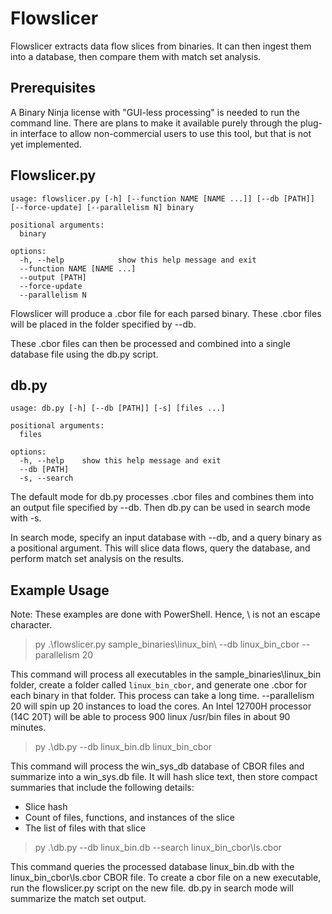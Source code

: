 
# Flowslicer

Flowslicer extracts data flow slices from binaries.  It can then ingest them into a database, then compare them with
match set analysis.

## Prerequisites

A Binary Ninja license with "GUI-less processing" is needed to run the command line.  There are plans to make it
available purely through the plug-in interface to allow non-commercial users to use this tool, but that is not yet
implemented.


## Flowslicer.py


```
usage: flowslicer.py [-h] [--function NAME [NAME ...]] [--db [PATH]] [--force-update] [--parallelism N] binary

positional arguments:
  binary

options:
  -h, --help            show this help message and exit
  --function NAME [NAME ...]
  --output [PATH]
  --force-update
  --parallelism N
```

Flowslicer will produce a .cbor file for each parsed binary.  These .cbor files will be placed in the folder specified
by --db.

These .cbor files can then be processed and combined into a single database file using the db.py script.


## db.py


```
usage: db.py [-h] [--db [PATH]] [-s] [files ...]

positional arguments:
  files

options:
  -h, --help    show this help message and exit
  --db [PATH]
  -s, --search
```


The default mode for db.py processes .cbor files and combines them into an output file specified by --db.  Then db.py
can be used in search mode with -s.

In search mode, specify an input database with --db, and a query binary as a positional argument.  This will slice
data flows, query the database, and perform match set analysis on the results.


## Example Usage

Note: These examples are done with PowerShell.  Hence, \ is not an escape character.

> py .\flowslicer.py sample_binaries\linux_bin\ --db linux_bin_cbor --parallelism 20

This command will process all executables in the sample_binaries\linux_bin folder,  create a folder called
`linux_bin_cbor`, and generate one .cbor for each binary in that folder.  This process can take a long time.
--parallelism 20 will spin up 20 instances to load the cores.  An Intel 12700H processor (14C 20T) will be able to
process 900 linux /usr/bin files in about 90 minutes.

> py .\db.py --db linux_bin.db linux_bin_cbor

This command will process the win_sys_db database of CBOR files and summarize into a win_sys.db file.  It will hash
slice text, then store compact summaries that include the following details:

 * Slice hash
 * Count of files, functions, and instances of the slice
 * The list of files with that slice

 > py .\db.py --db linux_bin.db --search linux_bin_cbor\ls.cbor

 This command queries the processed database linux_bin.db with the linux_bin_cbor\ls.cbor CBOR file.  To create a cbor
 file on a new executable, run the flowslicer.py script on the new file.  db.py in search mode will summarize
 the match set output.